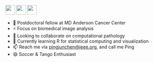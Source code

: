 <a href="https://www.linkedin.com/in/chenpingjun/" alt="LinkedIn"><img src="http://chenpingjun.com/pics/icons/linkedin.png"  height="30px"/></a>
<a href="https://scholar.google.com/citations?user=uW--h9gAAAAJ" alt="Citation"><img src="http://chenpingjun.com/pics/icons/google_scholar.png" height="30px"/></a>
<a href="https://orcid.org/0000-0003-0528-1713" alt="ORCID"><img src="http://chenpingjun.com/pics/icons/orcid.png" height="30px"/></a>

- 🔭 Postdoctoral fellow at MD Anderson Cancer Center
- ⚡ Focus on biomedical image analysis
- 👯 Looking to collaborate on computational pathology 
- 🌱 Currently learning R for statistical computing and visualization
- 📫 Reach me via pingjunchen@ieee.org, and call me Ping
- 😄 Soccer & Tango Enthusiast
